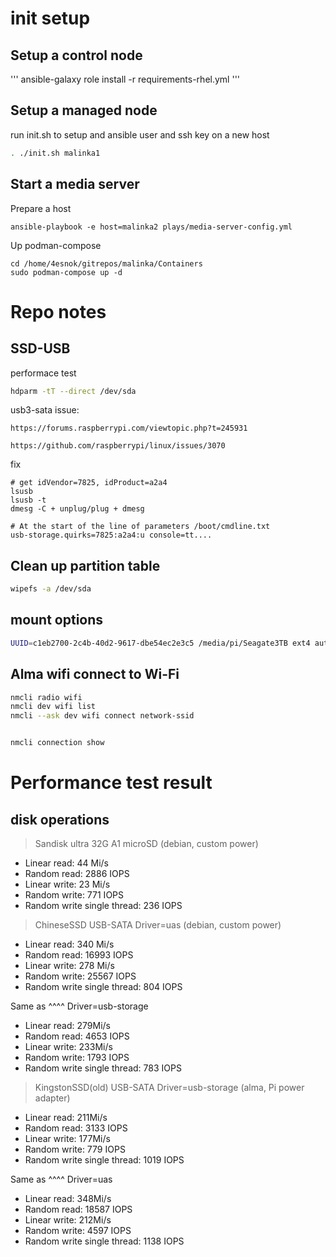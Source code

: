 # init setup

## Setup a control node

'''
ansible-galaxy role install -r requirements-rhel.yml
'''

## Setup a managed node
run init.sh to setup and ansible user and ssh key on a new host

```sh
. ./init.sh malinka1
```

## Start a media server

Prepare a host
```
ansible-playbook -e host=malinka2 plays/media-server-config.yml
```

Up podman-compose
```
cd /home/4esnok/gitrepos/malinka/Containers
sudo podman-compose up -d
```



# Repo notes

## SSD-USB

performace test
```sh
hdparm -tT --direct /dev/sda
```

usb3-sata issue:
```
https://forums.raspberrypi.com/viewtopic.php?t=245931

https://github.com/raspberrypi/linux/issues/3070
```

fix
```
# get idVendor=7825, idProduct=a2a4
lsusb
lsusb -t
dmesg -C + unplug/plug + dmesg

# At the start of the line of parameters /boot/cmdline.txt
usb-storage.quirks=7825:a2a4:u console=tt....

```

## Clean up partition table

```sh
wipefs -a /dev/sda
```


## mount options
```sh
UUID=c1eb2700-2c4b-40d2-9617-dbe54ec2e3c5 /media/pi/Seagate3TB ext4 auto,nofail,noatime,users,rw 0 0
```

## Alma wifi connect to Wi-Fi

```sh
nmcli radio wifi
nmcli dev wifi list
nmcli --ask dev wifi connect network-ssid


nmcli connection show
```

# Performance test result

## disk operations
>Sandisk ultra 32G A1 microSD (debian, custom power)
 - Linear read: 44 Mi/s
 - Random read: 2886 IOPS
 - Linear write: 23 Mi/s
 - Random write: 771 IOPS
 - Random write single thread: 236 IOPS

>ChineseSSD USB-SATA Driver=uas (debian, custom power)
 - Linear read: 340 Mi/s
 - Random read: 16993 IOPS
 - Linear write: 278 Mi/s
 - Random write: 25567 IOPS
 - Random write single thread: 804 IOPS

 Same as ^^^^ Driver=usb-storage
 - Linear read: 279Mi/s
 - Random read: 4653 IOPS
 - Linear write: 233Mi/s
 - Random write: 1793 IOPS
 - Random write single thread: 783 IOPS

>KingstonSSD(old)  USB-SATA Driver=usb-storage (alma, Pi power adapter)
 - Linear read: 211Mi/s
 - Random read: 3133 IOPS
 - Linear write: 177Mi/s
 - Random write: 779 IOPS
 - Random write single thread: 1019 IOPS

 Same as ^^^^ Driver=uas
 - Linear read: 348Mi/s
 - Random read: 18587 IOPS
 - Linear write: 212Mi/s
 - Random write: 4597 IOPS
 - Random write single thread: 1138 IOPS